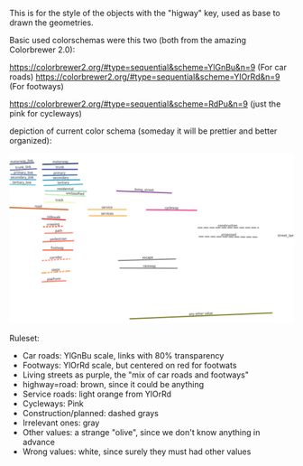 This is for the style of the objects with the "higway" key, used as base to drawn the geometries.

Basic used colorschemas were this two (both from the amazing Colorbrewer 2.0):

https://colorbrewer2.org/#type=sequential&scheme=YlGnBu&n=9 (For car roads)
https://colorbrewer2.org/#type=sequential&scheme=YlOrRd&n=9 (For footways)

https://colorbrewer2.org/#type=sequential&scheme=RdPu&n=9 (just the pink for cycleways)

depiction of current color schema (someday it will be prettier and better organized):

![color_schema](color_schema.png)

Ruleset:

- Car roads: YlGnBu scale, links with 80% transparency
- Footways: YlOrRd scale, but centered on red for footwats
- Living streets as purple, the "mix of car roads and footways"
- highway=road: brown, since it could be anything 
- Service roads: light orange from YlOrRd
- Cycleways: Pink
- Construction/planned: dashed grays
- Irrelevant ones: gray
- Other values: a strange "olive", since we don't know anything in advance
- Wrong values: white, since surely they must had other values